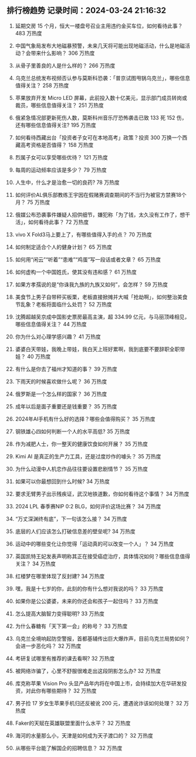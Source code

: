 
## 排行榜趋势 记录时间：2024-03-24 21:16:32
  
  1. 延期交房 15 个月，恒大一楼盘号召业主用违约金买车位，如何看待此事？ 483 万热度
    
  2. 中国气象局发布大地磁暴预警，未来几天将可能出现地磁活动，什么是地磁活动？会带来什么影响？ 306 万热度
    
  3. 从骨子里善良的人是什么样的？ 266 万热度
    
  4. 乌克兰总统发布视频否认参与莫斯科恐袭：「普京试图甩锅乌克兰」，哪些信息值得关注？ 258 万热度
    
  5. 苹果放弃开发 Micro LED 屏幕，此前投入数十亿美元，显示部门成员转岗或裁员，哪些信息值得关注？ 251 万热度
    
  6. 俄紧急情况部更新死伤人数，莫斯科州音乐厅恐怖袭击已致 133 死 152 伤，还有哪些信息值得关注? 195 万热度
    
  7. 如何看待西藏出台「投资者子女可在本地高考」政策？投资 300 万换一个西藏高考资格是否值得？ 158 万热度
    
  8. 烈属子女可以享受哪些优待？ 121 万热度
    
  9. 每周的运动频率应该是多少？ 79 万热度
    
  10. 人生中，什么才是治愈一切的良药? 78 万热度
    
  11. 如何评价AL俱乐部教练王宇因在假赌赛调查期间的不当行为被官方禁赛18个月？ 75 万热度
    
  12. 俄媒公布恐袭事件嫌疑人招供细节，嫌犯称「为了钱，太久没有工作了，想干活」，如何看待此事？ 72 万热度
    
  13. vivo X Fold3马上要上了，有哪些值得入手的点？ 70 万热度
    
  14. 如何制定适合个人的健身计划？ 65 万热度
    
  15. 如何用“闲云”“听着”“患难”“鸡蛋”写一段话或者文章？ 65 万热度
    
  16. 如何虚构一个中国姓氏，使其没有违和感？ 61 万热度
    
  17. 如果方孝孺说的是“你诛我九族的九族又如何”，会怎样？ 59 万热度
    
  18. 美食节上男子自带秤买板栗，老板直接掀摊并大喊「抢劫啊」，如何整治美食节乱象？老板将面临什么处罚？ 52 万热度
    
  19. 沈腾超越吴京成中国影史票房最高主演，超 334.99 亿元，与马丽顶峰相见，哪些信息值得关注？ 44 万热度
    
  20. 你为什么对心理学感兴趣？ 41 万热度
    
  21. 婆婆白天带娃，我晚上带娃，我白天上班好累啊，我到底要不要辞职全职带娃？ 40 万热度
    
  22. 有什么是你去了福州才知道的事？ 39 万热度
    
  23. 下雨天的时候喜欢做什么呢？ 36 万热度
    
  24. 俄罗斯是一个怎么样的国家？ 36 万热度
    
  25. 成年以后是面子重要还是钱重要？ 35 万热度
    
  26. 2024年AI手机有什么好的选择？哪些会值得购买？ 35 万热度
    
  27. 钢铁雄心四如何判断一个人的水平高低? 35 万热度
    
  28. 作为减肥人士，你一整天的健康饮食如何开展？ 35 万热度
    
  29. Kimi AI 是真正的生产力工具，还是过度炒作的噱头？ 35 万热度
    
  30. 为什么动漫中人机恋作品往往要设置悲剧情节？ 35 万热度
    
  31. 如果可以你最想回到什么时候? 34 万热度
    
  32. 要求无臂男子出示残疾证，武汉地铁道歉，你如何看待这个事情？ 34 万热度
    
  33. 2024 LPL 春季赛NIP 0:2 BLG，如何评价这场比赛？ 34 万热度
    
  34. “万丈深渊终有底”，下一句该怎么接？ 34 万热度
    
  35. 底层的人们应该怎么打破信息差的壁垒呢? 34 万热度
    
  36. 运动中的哪些变化让你觉得「运动真的可以改变一个人」？ 34 万热度
    
  37. 英国凯特王妃发表声明称其正在接受癌症治疗，具体情况如何？哪些信息值得关注？ 34 万热度
    
  38. 红楼梦在哪里体现了反封建? 34 万热度
    
  39. 嘿，我是十七岁的你，此刻的你有什么想对我说的吗？ 33 万热度
    
  40. 如果你是公公婆婆，未来的你还会和孩子一起住吗？ 33 万热度
    
  41. 怎么提高大脑智力变得聪明? 33 万热度
    
  42. 为什么春糖有「天下第一会」的称号？ 33 万热度
    
  43. 乌克兰全境响起防空警报，首都基辅传出巨大爆炸声，目前乌克兰局势如何？会进一步恶化吗？ 32 万热度
    
  44. 考研复试哪里有推荐的课去看啊? 32 万热度
    
  45. 被网络诈骗了，心里不舒服很难走出这段阴影怎么办? 32 万热度
    
  46. 库克称苹果 Vision Pro 头显产品年内将在中国上市，会持续加大在华研发投资，对此你有哪些期待？ 32 万热度
    
  47. 男子捡 17 岁女生苹果手机归还反被讹 200 元，遭遇讹诈该如何处理？ 32 万热度
    
  48. Faker的天赋在英雄联盟里面什么水平？ 32 万热度
    
  49. 海河的水量那么小，天津是如何成为天子渡口的？ 32 万热度
    
  50. 从哪些平台能了解国企的招聘信息？ 32 万热度
    